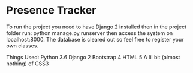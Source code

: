 # Presence Tracker
To run the project you need to have Django 2 installed then in the project folder run: python manage.py runserver then access the system on localhost:8000.
The database is cleared out so feel free to register your own classes.

Things Used:
Python 3.6
Django 2
Bootstrap 4
HTML 5
A lil bit (almost nothing) of CSS3
